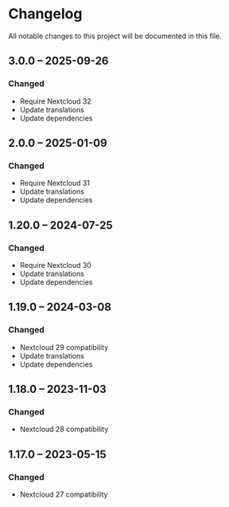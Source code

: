 <!--
  - SPDX-FileCopyrightText: 2019 Nextcloud GmbH and Nextcloud contributors
  - SPDX-License-Identifier: AGPL-3.0-or-later
-->
# Changelog
All notable changes to this project will be documented in this file.

## 3.0.0 – 2025-09-26
### Changed
- Require Nextcloud 32
- Update translations
- Update dependencies

## 2.0.0 – 2025-01-09
### Changed
- Require Nextcloud 31
- Update translations
- Update dependencies

## 1.20.0 – 2024-07-25
### Changed
- Require Nextcloud 30
- Update translations
- Update dependencies

## 1.19.0 – 2024-03-08
### Changed
- Nextcloud 29 compatibility
- Update translations
- Update dependencies

## 1.18.0 – 2023-11-03
### Changed
- Nextcloud 28 compatibility

## 1.17.0 – 2023-05-15
### Changed
- Nextcloud 27 compatibility
